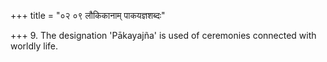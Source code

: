 +++
title = "०२ ०९ लौकिकानाम् पाकयज्ञशब्दः"

+++
9. The designation 'Pākayajña' is used of ceremonies connected with worldly life.
